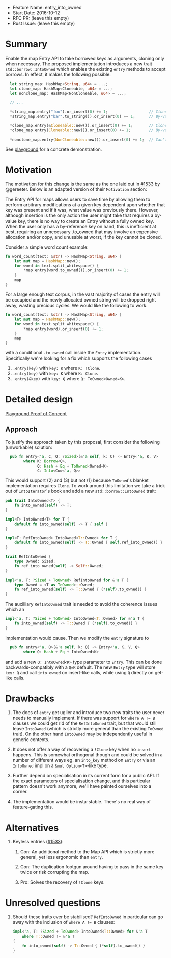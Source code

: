 - Feature Name: entry_into_owned
- Start Date: 2016-10-12
- RFC PR: (leave this empty)
- Rust Issue: (leave this empty)

# Summary
[summary]: #summary

Enable the map Entry API to take borrowed keys as arguments, cloning only when
necessary. The proposed implementation introduces a new trait
`std::borrow::IntoOwned` which enables the existing `entry` methods to accept
borrows. In effect, it makes the following possible:

```rust
  let string_map: HashMap<String, u64> = ...;
  let clone_map: HashMap<Cloneable, u64> = ...;
  let nonclone_map: HashMap<NonCloneable, u64> = ...;

  // ...

  *string_map.entry("foo").or_insert(0) += 1;                  // Clones if "foo" not in map.
  *string_map.entry("bar".to_string()).or_insert(0) += 1;      // By-value, never clones.

  *clone_map.entry(&Cloneable::new()).or_insert(0) += 1;       // Clones if key not in map.
  *clone_map.entry(Cloneable::new()).or_insert(0) += 1;        // By-value, never clones.

  *nonclone_map.entry(NonCloneable::new()).or_insert(0) += 1;  // Can't and doesn't clone.
```

See [playground](https://is.gd/0lpGej) for a concrete demonstration.

# Motivation
[motivation]: #motivation

The motivation for this change is the same as the one laid out in [#1533](https://github.com/rust-lang/rfcs/pull/1533)
by @gereeter. Below is an adapted version of their `Motivation` section:

The Entry API for maps allows users to save time by allowing them to perform
arbitrary modifications at a given key dependent upon whether that key was
present and if it was, what value was previously there. However, although
insertion is the only action the user might take that requires a by-value key,
there is no way to create an Entry without a fully owned key. When the user only
has a by-reference key on hand, this is inefficient at best, requiring an
unnecessary .to_owned that may involve an expensive allocation and/or copy, and
unusable at worst, if the key cannot be cloned.

Consider a simple word count example:

```rust
fn word_count(text: &str) -> HashMap<String, u64> {
    let mut map = HashMap::new();
    for word in text.split_whitespace() {
        *map.entry(word.to_owned()).or_insert(0) += 1;
    }
    map
}
```

For a large enough text corpus, in the vast majority of cases the entry will be
occupied and the newly allocated owned string will be dropped right away,
wasting precious cycles. We would like the following to work.

```rust
fn word_count(text: &str) -> HashMap<String, u64> {
    let mut map = HashMap::new();
    for word in text.split_whitespace() {
        *map.entry(word).or_insert(0) += 1;
    }
    map
}
```

with a conditional `.to_owned` call inside the `Entry` implementation.
Specifically we're looking for a fix which supports the following cases

  1. `.entry(key)` with `key: K` where `K: !Clone`.
  2. `.entry(key)` with `key: K` where `K: Clone`.
  3. `.entry(&key)` with `key: Q` where `Q: ToOwned<Owned=K>`.

# Detailed design
[design]: #detailed-design

[Playground Proof of Concept](https://is.gd/0lpGej)

## Approach
To justify the approach taken by this proposal, first consider the following
(unworkable) solution:

```rust
  pub fn entry<'a, C, Q: ?Sized>(&'a self, k: C) -> Entry<'a, K, V>
        where K: Borrow<Q>,
              Q: Hash + Eq + ToOwned<Owned=K>
              C: Into<Cow<'a, Q>>
```

This would support (2) and (3) but not (1) because `ToOwned`'s blanket
implementation requires `Clone`. To work around this limitation we take a trick
out of `IntoIterator`'s book and add a new `std::borrow::IntoOwned` trait:

```rust
pub trait IntoOwned<T> {
    fn into_owned(self) -> T;
}

impl<T> IntoOwned<T> for T {
    default fn into_owned(self) -> T { self }
}

impl<T: RefIntoOwned> IntoOwned<T::Owned> for T {
    default fn into_owned(self) -> T::Owned { self.ref_into_owned() }
}

trait RefIntoOwned {
    type Owned: Sized;
    fn ref_into_owned(self) -> Self::Owned;
}

impl<'a, T: ?Sized + ToOwned> RefIntoOwned for &'a T {
    type Owned = <T as ToOwned>::Owned;
    fn ref_into_owned(self) -> T::Owned { (*self).to_owned() }
}
```

The auxilliary `RefIntoOwned` trait is needed to avoid the coherence issues
which an

```rust
impl<'a, T: ?Sized + ToOwned> IntoOwned<T::Owned> for &'a T {
    fn into_owned(self) -> T::Owned { (*self).to_owned() }
}
```

implementation would cause. Then we modify the `entry` signature to

```rust
  pub fn entry<'a, Q>(&'a self, k: Q) -> Entry<'a, K, V, Q>
        where Q: Hash + Eq + IntoOwned<K>
```

and add a new `Q: IntoOwned<K>` type parameter to `Entry`. This can be done
backwards-compatibly with a `Q=K` default. The new `Entry` type will store
`key: Q` and call `into_owned` on insert-like calls, while using `Q` directly on
get-like calls.

# Drawbacks
[drawbacks]: #drawbacks

1. The docs of `entry` get uglier and introduce two new traits the user
   never needs to manually implement. If there was support for `where A != B`
   clauses we could get rid of the `RefIntoOwned` trait, but that would still
   leave `IntoOwned` (which is strictly more general than the existing `ToOwned`
   trait). On the other hand `IntoOwned` may be independently useful in generic
   contexts.

2. It does not offer a way of recovering a `!Clone` key when no `insert`
   happens. This is somewhat orthogonal though and could be solved in a number
   of different ways eg. an `into_key` method on `Entry` or via an `IntoOwned`
   impl on a `&mut Option<T>`-like type.

3. Further depend on specialisation in its current form for a public API. If the
   exact parameters of specialisation change, and this particular pattern
   doesn't work anymore, we'll have painted ourselves into a corner.

4. The implementation would be insta-stable. There's no real way of
   feature-gating this.

# Alternatives
[alternatives]: #alternatives

1. Keyless entries ([#1533](https://github.com/rust-lang/rfcs/pull/1533)):

     1. Con: An additional method to the Map API which is strictly more general,
        yet less ergonomic than `entry`.

     2. Con: The duplication footgun around having to pass in the same key twice
        or risk corrupting the map.

     3. Pro: Solves the recovery of `!Clone` keys.

# Unresolved questions
[unresolved]: #unresolved-questions

1. Should these traits ever be stabilised? `RefIntoOwned` in particular can go
   away with the inclusion of `where A != B` clauses:

   ```rust
   impl<'a, T: ?Sized + ToOwned> IntoOwned<T::Owned> for &'a T
       where T::Owned != &'a T
   {
       fn into_owned(self) -> T::Owned { (*self).to_owned() }
   }
   ```
